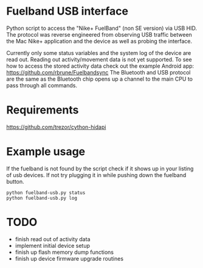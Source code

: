 # Fuelband USB interface
Python script to access the "Nike+ FuelBand" (non SE version) via USB HID.
The protocol was reverse engineered from observing USB traffic between the Mac Nike+ application and the device as well as probing the interface.

Currently only some status variables and the system log of the device are read out. Reading out activity/movement data is not yet supported. To see how to access the stored activity data check out the example Android app:
https://github.com/rbrune/Fuelbandsync
The Bluetooth and USB protocol are the same as the Bluetooth chip opens up a channel to the main CPU to pass through all commands.


# Requirements
https://github.com/trezor/cython-hidapi


# Example usage
If the fuelband is not found by the script check if it shows up in your listing of usb devices. If not try plugging it in while pushing down the fuelband button.

```
python fuelband-usb.py status
python fuelband-usb.py log
```


# TODO
* finish read out of activity data
* implement initial device setup
* finish up flash memory dump functions
* finish up device firmware upgrade routines
